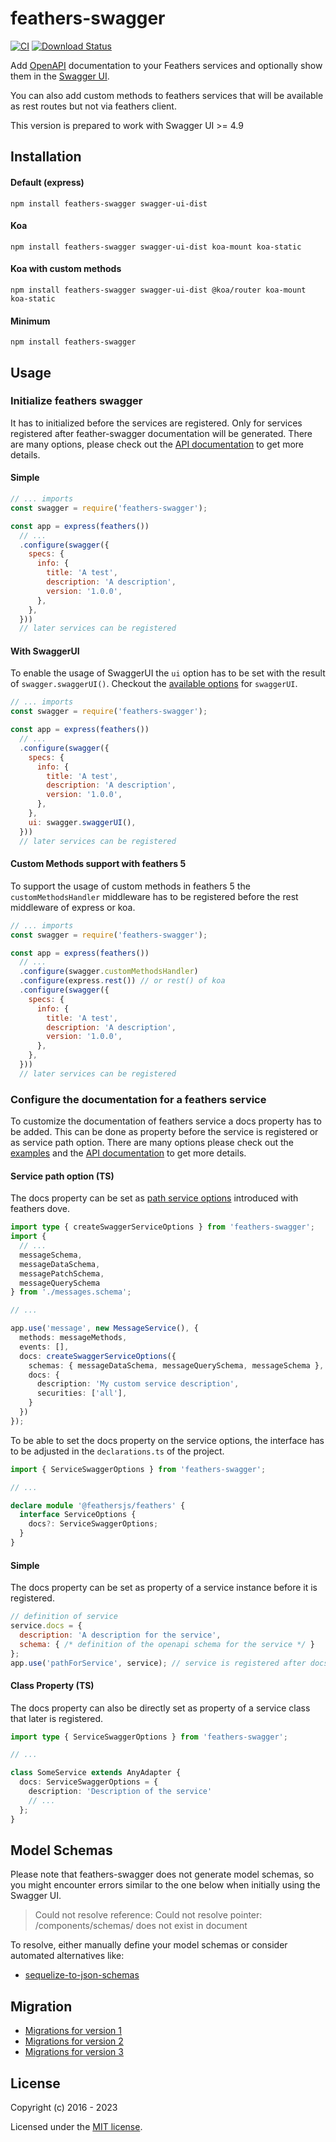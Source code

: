 # feathers-swagger

[![CI](https://github.com/feathersjs-ecosystem/feathers-swagger/actions/workflows/ci.yaml/badge.svg)](https://github.com/feathersjs-ecosystem/feathers-swagger/actions/workflows/ci.yaml)
[![Download Status](https://img.shields.io/npm/dm/feathers-swagger.svg?style=flat-square)](https://www.npmjs.com/package/feathers-swagger)

Add [OpenAPI](https://swagger.io/resources/open-api/) documentation to your Feathers services and optionally show them in the [Swagger UI](https://swagger.io/tools/swagger-ui/).

You can also add custom methods to feathers services that will be available as rest routes but not via feathers client. 

This version is prepared to work with Swagger UI >= 4.9

## Installation

<!-- tabs:start -->

#### **Default (express)**

```shell
npm install feathers-swagger swagger-ui-dist
```

#### **Koa**

```shell
npm install feathers-swagger swagger-ui-dist koa-mount koa-static
```

#### **Koa with custom methods**

```shell
npm install feathers-swagger swagger-ui-dist @koa/router koa-mount koa-static
```

#### **Minimum**

```shell
npm install feathers-swagger
```

<!-- tabs:end -->

## Usage

### Initialize feathers swagger

It has to initialized before the services are registered.
Only for services registered after feather-swagger documentation will be generated.
There are many options, please check out the [API documentation](api.md#swaggeroptions) to get more details.

<!-- tabs:start -->

#### **Simple**

```js
// ... imports
const swagger = require('feathers-swagger');

const app = express(feathers())
  // ...
  .configure(swagger({
    specs: {
      info: {
        title: 'A test',
        description: 'A description',
        version: '1.0.0',
      },
    },
  }))
  // later services can be registered
```

#### **With SwaggerUI**

To enable the usage of SwaggerUI the `ui` option has to be set with the result of `swagger.swaggerUI()`. Checkout the [available options](api.md#swaggerswaggeruioptions) for `swaggerUI`. 

```js
// ... imports
const swagger = require('feathers-swagger');

const app = express(feathers())
  // ...
  .configure(swagger({
    specs: {
      info: {
        title: 'A test',
        description: 'A description',
        version: '1.0.0',
      },
    },
    ui: swagger.swaggerUI(),
  }))
  // later services can be registered
```

#### **Custom Methods support with feathers 5**

To support the usage of custom methods in feathers 5 the `customMethodsHandler` middleware has to be registered before the rest middleware of express or koa.

```js
// ... imports
const swagger = require('feathers-swagger');

const app = express(feathers())
  // ...
  .configure(swagger.customMethodsHandler)
  .configure(express.rest()) // or rest() of koa
  .configure(swagger({
    specs: {
      info: {
        title: 'A test',
        description: 'A description',
        version: '1.0.0',
      },
    },
  }))
  // later services can be registered
```

<!-- tabs:end -->

### Configure the documentation for a feathers service

To customize the documentation of feathers service a docs property has to be added. This can be done as property before the service is registered or as service path option.
There are many options please check out the [examples](examples/index.md) and the [API documentation](api.md#servicedocs) to get more details.

<!-- tabs:start -->

#### **Service path option (TS)**
The docs property can be set as [path service options](https://dove.feathersjs.com/api/application.html#use-path-service-options) introduced with feathers dove. 

```typescript
import type { createSwaggerServiceOptions } from 'feathers-swagger';
import {
  // ...
  messageSchema,
  messageDataSchema,
  messagePatchSchema,
  messageQuerySchema
} from './messages.schema';

// ...

app.use('message', new MessageService(), {
  methods: messageMethods,
  events: [],
  docs: createSwaggerServiceOptions({
    schemas: { messageDataSchema, messageQuerySchema, messageSchema },
    docs: { 
      description: 'My custom service description',
      securities: ['all'],
    }
  })
});
```

To be able to set the docs property on the service options, the interface has to be adjusted in the `declarations.ts` of the project.

```typescript
import { ServiceSwaggerOptions } from 'feathers-swagger';

// ...

declare module '@feathersjs/feathers' {
  interface ServiceOptions {
    docs?: ServiceSwaggerOptions;
  }
}
```

#### **Simple**
The docs property can be set as property of a service instance before it is registered.


```js
// definition of service
service.docs = {
  description: 'A description for the service',
  schema: { /* definition of the openapi schema for the service */ }
};
app.use('pathForService', service); // service is registered after docs property has been set
```

#### **Class Property (TS)**
The docs property can also be directly set as property of a service class that later is registered.

```typescript
import type { ServiceSwaggerOptions } from 'feathers-swagger';

// ...

class SomeService extends AnyAdapter {
  docs: ServiceSwaggerOptions = {
    description: 'Description of the service'
    // ...
  };
}
```

<!-- tabs:end -->

## Model Schemas

Please note that feathers-swagger does not generate model schemas, so you might
encounter errors similar to the one below when initially using the Swagger UI.

> Could not resolve reference: Could not resolve pointer: /components/schemas/<some-model> does not exist in document

To resolve, either manually define your model schemas or consider automated alternatives like:

- [sequelize-to-json-schemas](https://github.com/alt3/sequelize-to-json-schemas)

## Migration

* [Migrations for version 1](migrations/MIGRATIONS_v1.md)
* [Migrations for version 2](migrations/MIGRATIONS_v2.md)
* [Migrations for version 3](migrations/MIGRATIONS_v3.md)

## License

Copyright (c) 2016 - 2023

Licensed under the [MIT license](LICENSE).
